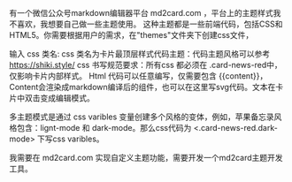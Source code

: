 有一个微信公众号markdown编辑器平台 md2card.com ，平台上的主题样式我不喜欢，我想要自己做一些主题使用。
这种主题都是一些前端代码，包括CSS和HTML5。你需要根据用户的需求，在"themes"文件夹下创建css文件，

输入 css 类名: css 类名为卡片最顶层样式代码主题：代码主题风格可以参考 https://shiki.style/
css 书写规范要求：所有css 都必须在 .card-news-red中，仅影响卡片内部样式。
Html 代码可以任意编写，仅需要包含 {{content}}，Content会渲染成markdown编译后的组件，也可以在这里写svg代码。文本在卡片中双击变成编辑模式。

多主题模式是通过 css varibles 变量创建多个风格的变体，例如，苹果备忘录风格包含：lignt-mode 和 dark-mode。那么css代码为 <.card-news-red.dark-mode> 下写css varibles。

我需要在 md2card.com 实现自定义主题功能，需要开发一个md2card主题开发工具。